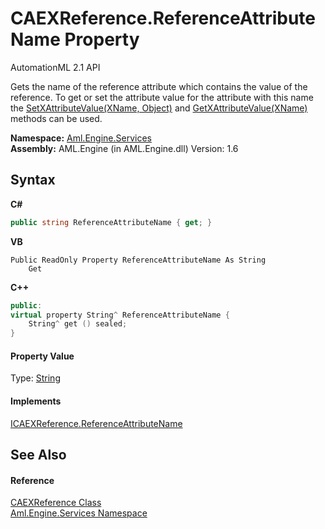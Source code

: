 # CAEXReference.ReferenceAttributeName Property 
AutomationML 2.1 API 

Gets the name of the reference attribute which contains the value of the reference. To get or set the attribute value for the attribute with this name the <a href="M_Aml_Engine_CAEX_CAEXWrapper_SetXAttributeValue">SetXAttributeValue(XName, Object)</a> and <a href="M_Aml_Engine_CAEX_CAEXWrapper_GetXAttributeValue">GetXAttributeValue(XName)</a> methods can be used.

**Namespace:**&nbsp;<a href="N_Aml_Engine_Services">Aml.Engine.Services</a><br />**Assembly:**&nbsp;AML.Engine (in AML.Engine.dll) Version: 1.6

## Syntax

**C#**<br />
``` C#
public string ReferenceAttributeName { get; }
```

**VB**<br />
``` VB
Public ReadOnly Property ReferenceAttributeName As String
	Get
```

**C++**<br />
``` C++
public:
virtual property String^ ReferenceAttributeName {
	String^ get () sealed;
}
```


#### Property Value
Type: <a href="https://docs.microsoft.com/dotnet/api/system.string" target="_parent" rel="noopener noreferrer">String</a>

#### Implements
<a href="P_Aml_Engine_Services_Interfaces_ICAEXReference_ReferenceAttributeName">ICAEXReference.ReferenceAttributeName</a><br />

## See Also


#### Reference
<a href="T_Aml_Engine_Services_CAEXReference">CAEXReference Class</a><br /><a href="N_Aml_Engine_Services">Aml.Engine.Services Namespace</a><br />